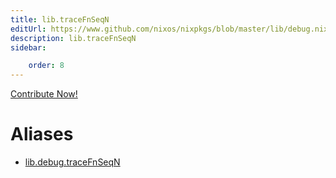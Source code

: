 ```yaml
---
title: lib.traceFnSeqN
editUrl: https://www.github.com/nixos/nixpkgs/blob/master/lib/debug.nix#L209C17
description: lib.traceFnSeqN
sidebar:

    order: 8
---
```


<a href="https://www.github.com/nixos/nixpkgs/blob/master/lib/debug.nix#L209C17">Contribute Now!</a>


# Aliases

- [lib.debug.traceFnSeqN](reference/lib/debug/lib-debug-traceFnSeqN)


